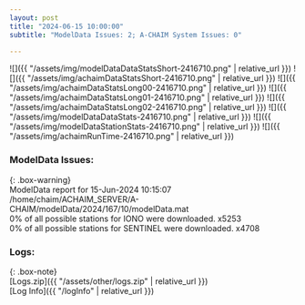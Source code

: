 ```yaml
---
layout: post
title: "2024-06-15 10:00:00"
subtitle: "ModelData Issues: 2; A-CHAIM System Issues: 0"

---
```


![]({{ "/assets/img/modelDataDataStatsShort-2416710.png" | relative_url }})
![]({{ "/assets/img/achaimDataStatsShort-2416710.png" | relative_url }})
![]({{ "/assets/img/achaimDataStatsLong00-2416710.png" | relative_url }})
![]({{ "/assets/img/achaimDataStatsLong01-2416710.png" | relative_url }})
![]({{ "/assets/img/achaimDataStatsLong02-2416710.png" | relative_url }})
![]({{ "/assets/img/modelDataDataStats-2416710.png" | relative_url }})
![]({{ "/assets/img/modelDataStationStats-2416710.png" | relative_url }})
![]({{ "/assets/img/achaimRunTime-2416710.png" | relative_url }})


### ModelData Issues:  
  
{: .box-warning}  
 ModelData report for 15-Jun-2024 10:15:07   
 /home/chaim/ACHAIM_SERVER/A-CHAIM/modelData/2024/167/10/modelData.mat   
 0% of all possible stations for IONO were downloaded. x5253   
 0% of all possible stations for SENTINEL were downloaded. x4708   
  


### Logs:  
  
{: .box-note}  
[Logs.zip]({{ "/assets/other/logs.zip" | relative_url }})  
[Log Info]({{ "/logInfo" | relative_url }})  
